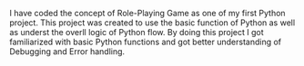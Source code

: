 I have coded the concept of Role-Playing Game as one of my  first Python project. 
This project was created to use the basic function of Python as well as underst the overll logic of Python flow. 
By doing this project I got familiarized with basic Python functions and got better understanding of Debugging and Error handling. 

